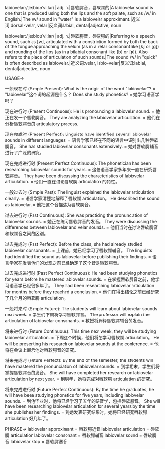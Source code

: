 labiovelar:/ˌleɪbioʊˈviːlər/| adj. n.|唇软腭音，唇软腭的|A labiovelar sound is one that is produced using both the lips and the soft palate, such as /w/ in English.|The /w/ sound in "water" is a labiovelar approximant.|近义词:dorsal-velar, velar|反义词:labial, dental|adjective, noun

labiovelar:/ˌleɪbioʊˈviːlər/| adj. n.|唇软腭音，唇软腭的|Referring to a speech sound, such as [w], articulated with a constriction formed by both the back of the tongue approaching the velum (as in a velar consonant like [k] or [ɡ]) and rounding of the lips (as in a bilabial consonant like [b] or [p]).  Also refers to the place of articulation of such sounds.|The sound /w/ in "quick" is often described as labiovelar.|近义词:velar, labio-velar|反义词:labial, dental|adjective, noun


USAGE->

一般现在时 (Simple Present):
What is the origin of the word "labiovelar"? = "labiovelar"这个词的起源是什么？
Does she study phonetics? = 她学习语音学吗？

现在进行时 (Present Continuous):
He is pronouncing a labiovelar sound. = 他正在发一个唇软腭音。
They are analyzing the labiovelar articulation. = 他们在分析唇软腭音的 articulatory process.

现在完成时 (Present Perfect):
Linguists have identified several labiovelar sounds in different languages. = 语言学家已经在不同的语言中识别出几种唇软腭音。
She has studied labiovelar consonants extensively. = 她对唇软腭辅音进行了广泛的研究。

现在完成进行时 (Present Perfect Continuous):
The phonetician has been researching labiovelar sounds for years. = 这位语音学家多年来一直在研究唇软腭音。
They have been discussing the characteristics of labiovelar articulation. = 他们一直在讨论唇软腭 articulation 的特性。

一般过去时 (Simple Past):
The linguist explained the labiovelar articulation clearly. = 语言学家清楚地解释了唇软腭 articulation。
He described the sound as labiovelar. = 他把这个音描述为唇软腭音。

过去进行时 (Past Continuous):
She was practicing the pronunciation of labiovelar sounds. = 她正在练习唇软腭音的发音。
They were discussing the differences between labiovelar and velar sounds. = 他们当时在讨论唇软腭音和软腭音之间的区别。

过去完成时 (Past Perfect):
Before the class, she had already studied labiovelar consonants. = 上课前，她已经学习了唇软腭辅音。
The linguists had identified the sound as labiovelar before publishing their findings. = 语言学家在发表他们的发现之前已经确定了这个音是唇软腭音。

过去完成进行时 (Past Perfect Continuous):
He had been studying phonetics for years before he mastered labiovelar sounds. = 在掌握唇软腭音之前，他学习语音学已经很多年了。
They had been researching labiovelar articulation for months before they reached a conclusion. = 他们在得出结论之前已经研究了几个月的唇软腭 articulation。

一般将来时 (Simple Future):
The students will learn about labiovelar sounds next week. = 学生们下周将学习唇软腭音。
The professor will explain the articulation of labiovelar consonants. = 教授将解释唇软腭辅音的发音。

将来进行时 (Future Continuous):
This time next week, they will be studying labiovelar articulation. = 下周这个时候，他们将在学习唇软腭 articulation。
He will be presenting his research on labiovelar sounds at the conference. = 他将在会议上展示他对唇软腭音的研究。

将来完成时 (Future Perfect):
By the end of the semester, the students will have mastered the pronunciation of labiovelar sounds. = 到学期末，学生们将掌握唇软腭音的发音。
She will have completed her research on labiovelar articulation by next year. = 到明年，她将完成对唇软腭 articulation 的研究。


将来完成进行时 (Future Perfect Continuous):
By the time he graduates, he will have been studying phonetics for five years, including labiovelar sounds. = 到他毕业时，他将已经学习了五年的语音学，包括唇软腭音。
She will have been researching labiovelar articulation for several years by the time she publishes her findings. = 到她发表研究结果时，她将已经研究唇软腭 articulation 好几年了。



PHRASE->
labiovelar approximant = 唇软腭近音
labiovelar articulation = 唇软腭 articulation
labiovelar consonant = 唇软腭辅音
labiovelar sound = 唇软腭音
labiovelar stop = 唇软腭塞音
